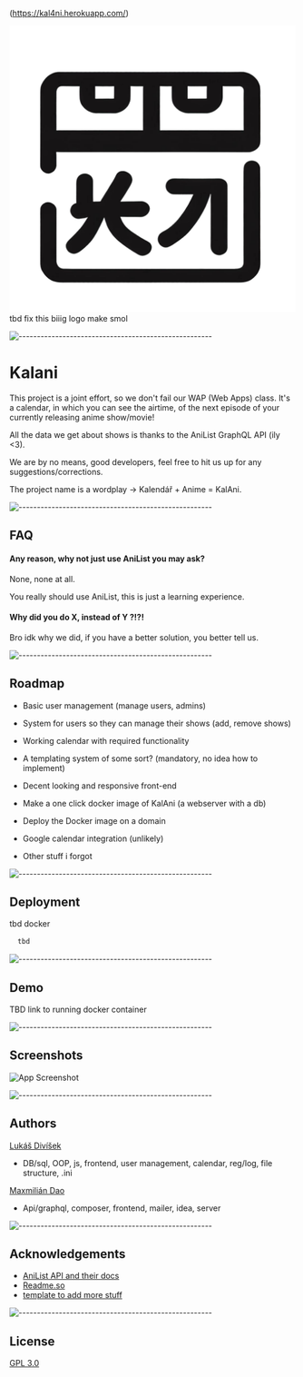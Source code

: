 
(https://kal4ni.herokuapp.com/)

![Logo](https://raw.githubusercontent.com/Bruzdden/Kalani/f9ca4a25a4fa619da136a4347af9edde0194beaa/logo.svg) tbd fix this biiig logo make smol

![-----------------------------------------------------](https://raw.githubusercontent.com/andreasbm/readme/master/assets/lines/rainbow.png)
# Kalani

This project is a joint effort, so we don't fail our WAP (Web Apps) class. 
It's a calendar, in which you can see the airtime, of the next episode of your currently releasing anime show/movie!



All the data we get about shows is thanks to the AniList GraphQL API (ily <3).

We are by no means, good developers, feel free to hit us up for any suggestions/corrections.

The project name is a wordplay -> Kalendář + Anime = KalAni. 

![-----------------------------------------------------](https://raw.githubusercontent.com/andreasbm/readme/master/assets/lines/rainbow.png)


## FAQ

#### Any reason, why not just use AniList you may ask?


None, none at all. 

You really should use AniList, this is just a learning experience.

#### Why did you do X, instead of Y ?!?!

Bro idk why we did, if you have a better solution, you better tell us.

![-----------------------------------------------------](https://raw.githubusercontent.com/andreasbm/readme/master/assets/lines/rainbow.png)
## Roadmap

- Basic user management (manage users, admins)

- System for users so they can manage their shows (add, remove shows)

- Working calendar with required functionality

- A templating system of some sort? (mandatory, no idea how to implement)

- Decent looking and responsive front-end

- Make a one click docker image of KalAni (a webserver with a db)

- Deploy the Docker image on a domain

- Google calendar integration (unlikely)

- Other stuff i forgot

![-----------------------------------------------------](https://raw.githubusercontent.com/andreasbm/readme/master/assets/lines/rainbow.png)
## Deployment

tbd docker

```bash
  tbd
```

![-----------------------------------------------------](https://raw.githubusercontent.com/andreasbm/readme/master/assets/lines/rainbow.png)
## Demo

TBD link to running docker container

![-----------------------------------------------------](https://raw.githubusercontent.com/andreasbm/readme/master/assets/lines/rainbow.png)
## Screenshots

![App Screenshot](tbd)

![-----------------------------------------------------](https://raw.githubusercontent.com/andreasbm/readme/master/assets/lines/rainbow.png)
## Authors

[Lukáš Divíšek](https://www.github.com/Bruzdden) 

- DB/sql, OOP, js, frontend, user management, calendar, reg/log, file structure, .ini

[Maxmilián Dao](https://www.github.com/MaxmilianDao) 

- Api/graphql, composer, frontend, mailer, idea, server



![-----------------------------------------------------](https://raw.githubusercontent.com/andreasbm/readme/master/assets/lines/rainbow.png)
## Acknowledgements

 - [AniList API and their docs](https://github.com/AniList/ApiV2-GraphQL-Docs)
 - [Readme.so](https://readme.so/)
 - [template to add more stuff](https://github.com/matiassingers/awesome-readme)

![-----------------------------------------------------](https://raw.githubusercontent.com/andreasbm/readme/master/assets/lines/rainbow.png)
## License

[GPL 3.0](https://choosealicense.com/licenses/gpl-3.0/)

